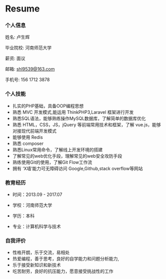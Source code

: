 # Resume

### 个人信息 ###
姓名: 卢生辉   

毕业院校: 河南师范大学

薪资: 面议

邮箱: shl9539@163.com 

手机号: 156 1712 3878


### 个人技能 ##
- 扎实的PHP基础，具备OOP编程思想
- 熟悉 MVC 开发模式,能运用 ThinkPHP3,Laravel 框架进行开发
- 熟悉SQL语法，能够熟练操作MySQL数据库，了解简单的数据库优化
- 熟悉 HTML，CSS，JS，jQuery 等前端常用技术和框架，了解 vue.js，能够对接现代前端开发模式
- 能够使用 Redis
- 熟悉 composer
- 熟悉Linux常用命令，了解线上开发环境的搭建
- 了解常见的web优化手段，理解常见的web安全攻防手段
- 熟练使用Git的使用，了解Git Flow工作流
- 拥有 ‘X墙’能力可无障碍访问 Google,Github,stack overflow等网站


### 教育经历 ####

* 时间：2013.09 - 2017.07

* 学校：河南师范大学

* 学历：本科  

* 专业：计算机科学与技术

### 自我评价 ####

- 性格开朗，乐于交流，易相处
- 热爱编程，善于思考，良好的自学能力和问题分析能力,
- 乐于接受新知识和新技术 
- 吃苦耐劳，良好的抗压能力，愿意接受挑战性的工作
